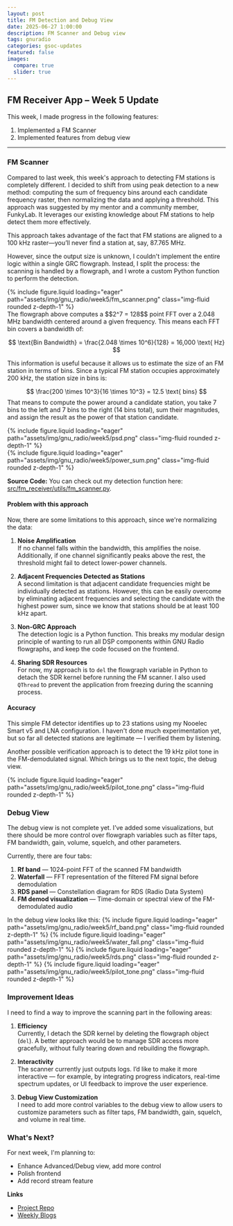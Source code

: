 ```yaml
---
layout: post
title: FM Detection and Debug View
date: 2025-06-27 1:00:00
description: FM Scanner and Debug view
tags: gnuradio 
categories: gsoc-updates
featured: false
images:
  compare: true
  slider: true
---
```


## FM Receiver App – Week 5 Update

This week, I made progress in the following features:

1. Implemented a FM Scanner
2. Implemented features from debug view

---

### FM Scanner

Compared to last week, this week's approach to detecting FM stations is completely different. I decided to shift from using peak detection to a new method: computing the sum of frequency bins around each candidate frequency raster, then normalizing the data and applying a threshold. This approach was suggested by my mentor and a community member, FunkyLab. It leverages our existing knowledge about FM stations to help detect them more effectively.

This approach takes advantage of the fact that FM stations are aligned to a 100 kHz raster—you’ll never find a station at, say, 87.765 MHz. 

However, since the output size is unknown, I couldn't implement the entire logic within a single GRC flowgraph. Instead, I split the process: the scanning is handled by a flowgraph, and I wrote a custom Python function to perform the detection.
<div class="row">
    <div class="col-sm mt-3 mt-md-0">
        {% include figure.liquid loading="eager" path="assets/img/gnu_radio/week5/fm_scanner.png" class="img-fluid rounded z-depth-1" %}
    </div>
</div>
The flowgraph above computes a $$2^7 = 128$$ point FFT over a 2.048 MHz bandwidth centered around a given frequency. 
This means each FFT bin covers a bandwidth of:

$$
\text{Bin Bandwidth} = \frac{2.048 \times 10^6}{128} = 16,000 \text{ Hz}
$$

This information is useful because it allows us to estimate the size of an FM station in terms of bins. 
Since a typical FM station occupies approximately 200 kHz, the station size in bins is:

$$
\frac{200 \times 10^3}{16 \times 10^3} = 12.5 \text{ bins}
$$
That means to compute the power around a candidate station, you take 7 bins to the left and 7 bins to the right 
(14 bins total), sum their magnitudes, and assign the result as the power of that station candidate.
<div class="row">
    <div class="col-sm mt-9 mt-md-0">
        {% include figure.liquid loading="eager" path="assets/img/gnu_radio/week5/psd.png" class="img-fluid rounded z-depth-1" %}
    </div>
    <div class="col-sm mt-3 mt-md-0">
        {% include figure.liquid loading="eager" path="assets/img/gnu_radio/week5/power_sum.png" class="img-fluid rounded z-depth-1" %}
    </div>
</div>

**Source Code:** 
You can check out my detection function here: [src/fm_receiver/utils/fm_scanner.py](https://github.com/StudHamza/GNU-Radio-FM-App/blob/main/src/fm_receiver/utils/fm_scanner.py).

#### Problem with this approach
Now, there are some limitations to this approach, since we're normalizing the data:

1. **Noise Amplification**  
   If no channel falls within the bandwidth, this amplifies the noise. Additionally, if one channel significantly peaks above the rest, the threshold might fail to detect lower-power channels.

2. **Adjacent Frequencies Detected as Stations**  
   A second limitation is that adjacent candidate frequencies might be individually detected as stations. However, this can be easily overcome by eliminating adjacent frequencies and selecting the candidate with the highest power sum, since we know that stations should be at least 100 kHz apart.

3. **Non-GRC Approach**  
   The detection logic is a Python function. This breaks my modular design principle of wanting to run all DSP components within GNU Radio flowgraphs, and keep the code focused on the frontend.

3. **Sharing SDR Resources**  
   For now, my approach is to `del` the flowgraph variable in Python to detach the SDR kernel before running the FM scanner. I also used `QThread` to prevent the application from freezing during the scanning process.


#### Accuracy 
This simple FM detector identifies up to 23 stations using my Nooelec Smart v5 and LNA configuration. I haven't done much experimentation yet, but so far all detected stations are legitimate — I verified them by listening. 

Another possible verification approach is to detect the 19 kHz pilot tone in the FM-demodulated signal. Which brings us to the next topic, the debug view.
<div class="row">
    <div class="col-sm mt-3 mt-md-0">
        {% include figure.liquid loading="eager" path="assets/img/gnu_radio/week5/pilot_tone.png" class="img-fluid rounded z-depth-1" %}
    </div>
</div>

### Debug View
The debug view is not complete yet. I’ve added some visualizations, but there should be more control over flowgraph variables such as filter taps, FM bandwidth, gain, volume, squelch, and other parameters.

Currently, there are four tabs:

1. **Rf band** — 1024-point FFT of the scanned FM bandwidth  
2. **Waterfall** — FFT representation of the filtered FM signal before demodulation  
3. **RDS panel** — Constellation diagram for RDS (Radio Data System)  
4. **FM demod visualization** — Time-domain or spectral view of the FM-demodulated audio


In the debug view looks like this:
<swiper-container keyboard="true" navigation="true" pagination="true" pagination-clickable="true" pagination-dynamic-bullets="true" rewind="true">
  <swiper-slide>{% include figure.liquid loading="eager" path="assets/img/gnu_radio/week5/rf_band.png" class="img-fluid rounded z-depth-1" %}</swiper-slide>
  <swiper-slide>{% include figure.liquid loading="eager" path="assets/img/gnu_radio/week5/water_fall.png" class="img-fluid rounded z-depth-1" %}</swiper-slide>
  <swiper-slide>{% include figure.liquid loading="eager" path="assets/img/gnu_radio/week5/rds.png"  class="img-fluid rounded z-depth-1" %}</swiper-slide>
  <swiper-slide>{% include figure.liquid loading="eager" path="assets/img/gnu_radio/week5/pilot_tone.png"  class="img-fluid rounded z-depth-1" %}</swiper-slide>
</swiper-container>

### Improvement Ideas

I need to find a way to improve the scanning part in the following areas:

1. **Efficiency**  
   Currently, I detach the SDR kernel by deleting the flowgraph object (`del`). A better approach would be to manage SDR access more gracefully, without fully tearing down and rebuilding the flowgraph.

2. **Interactivity**  
   The scanner currently just outputs logs. I’d like to make it more interactive — for example, by integrating progress indicators, real-time spectrum updates, or UI feedback to improve the user experience.

3. **Debug View Customization**  
   I need to add more control variables to the debug view to allow users to customize parameters such as filter taps, FM bandwidth, gain, squelch, and volume in real time.

### What's Next?

For next week, I'm planning to:

- Enhance Advanced/Debug view, add more control
- Polish frontend 
- Add record stream feature


**Links**

- [Project Repo](https://github.com/StudHamza/GNU-Radio-FM-App)
- [Weekly Blogs](https://studhamza.github.io/hamza-folio/blog/tag/gnuradio/)
